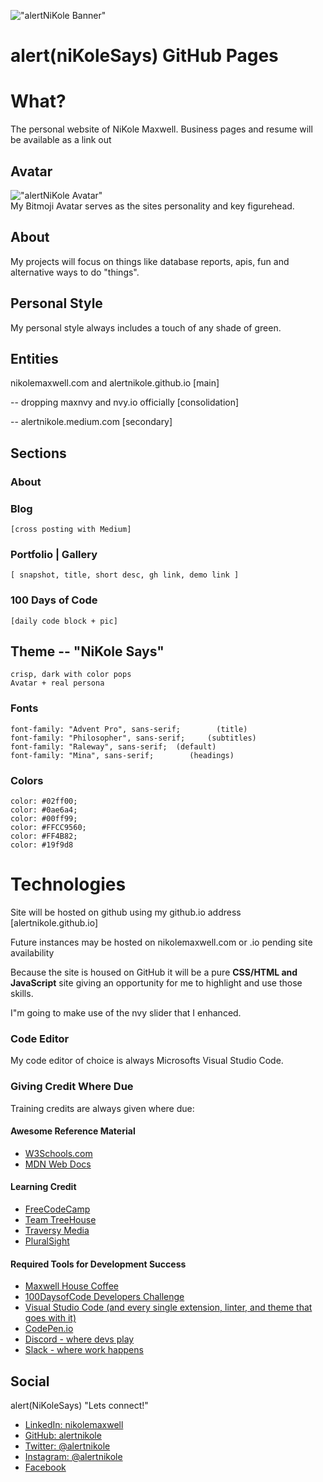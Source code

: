 !["alertNiKole Banner"](https://i.imgur.com/MLqim7o.png)
# alert(niKoleSays) GitHub Pages
# What?
The personal website of NiKole Maxwell.
Business pages and resume will be available as a link out

## Avatar
!["alertNiKole Avatar"](https://i.imgur.com/089Z3Yl.png)   
    My Bitmoji Avatar serves as the sites personality and key figurehead.

## About
My projects will focus on things like database reports, apis, fun and alternative ways to do "things".    

## Personal Style
My personal style always includes a touch of any shade of green.

## Entities
nikolemaxwell.com and alertnikole.github.io [main]

-- dropping maxnvy and nvy.io officially [consolidation]

-- alertnikole.medium.com [secondary]

## Sections
### About
### Blog

    [cross posting with Medium]

### Portfolio | Gallery
    [ snapshot, title, short desc, gh link, demo link ]

### 100 Days of Code
    [daily code block + pic]

## Theme  -- "NiKole Says"
    crisp, dark with color pops
    Avatar + real persona

### Fonts

    font-family: "Advent Pro", sans-serif;        (title) 
    font-family: "Philosopher", sans-serif;     (subtitles)
    font-family: "Raleway", sans-serif;  (default)
    font-family: "Mina", sans-serif;        (headings)


### Colors

    color: #02ff00;
    color: #0ae6a4;
    color: #00ff99;
    color: #FFCC9560;
    color: #FF4B82;
    color: #19f9d8

# Technologies

Site will be hosted on github using my github.io address [alertnikole.github.io] 

Future instances may be hosted on nikolemaxwell.com or .io pending site availability

Because the site is housed on GitHub it will be a pure **CSS/HTML and JavaScript** site giving an opportunity for me to highlight and use those skills.

I"m going to make use of the nvy slider that I enhanced.

### Code Editor
My code editor of choice is always Microsofts Visual Studio Code.

### Giving Credit Where Due
Training credits are always given where due:

#### Awesome Reference Material
- [W3Schools.com](https://www.w3schools.com/)
- [MDN Web Docs](https://developer.mozilla.org/en-US/)

#### Learning Credit

- [FreeCodeCamp](https://www.freecodecamp.org)
- [Team TreeHouse](https://teamtreehouse.com/home)
- [Traversy Media](https://www.youtube.com/channel/UC29ju8bIPH5as8OGnQzwJyz)
- [PluralSight](https://www.pluralsight.com)

#### Required Tools for Development Success

- [Maxwell House Coffee](http://www.kraftrecipes.com/maxwell-house.aspx)
- [100DaysofCode Developers Challenge](http://100daysofcode.com/)
- [Visual Studio Code (and every single extension, linter, and theme that goes with it) ](https://code.visualstudio.com)
- [CodePen.io](https://codepen.io/alertnikole/)
- [Discord - where devs play](discordapp.com)
- [Slack - where work happens](https://slack.com)


## Social
alert(NiKoleSays) "Lets connect!"

- [LinkedIn: nikolemaxwell](linkedin/in/nikolemaxwell)
- [GitHub: alertnikole](https://github.com/alertnikole)
- [Twitter: @alertnikole](twitter.com/alertnikole)
- [Instagram: @alertnikole](https://www.instagram.com/alertnikole/)
- [Facebook](facebook.com/nikole.maxwell.1)

